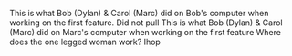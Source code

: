 This is what Bob (Dylan) & Carol (Marc) did on Bob's computer when working on the first feature. Did not pull 
This is what Bob (Dylan) & Carol (Marc) did on Marc's computer when working on the first feature
Where does the one legged woman work? Ihop